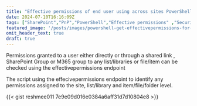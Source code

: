 ```yaml
---
title: "Effective permissions of end user using across sites PowerShell"
date: 2024-07-10T16:16:09Z
tags: ["SharePoint","PnP","PowerShell","Effective permissions" ,"Security","Permissions"]
featured_image: '/posts/images/powershell-get-effectivepermissions-for-site-list-item/GetEffectivePermission.png'
omit_header_text: true
draft: true
---
```


Permissions granted to a user either directly or through a shared link , SharePoint Group or M365 group to any list/libraries or file/item can be checked using the effectivepermissions endpoint

The script using the effecivepermissions endpoint to identify any permissions assigned to the site, list/library and item/file/folder level. 

{{< gist reshmee011 7e9e09d016e0384a6aff31d7d10804e8 >}}

